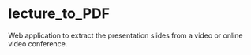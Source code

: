 # lecture_to_PDF
Web application to extract the presentation slides from a video or online video conference.
